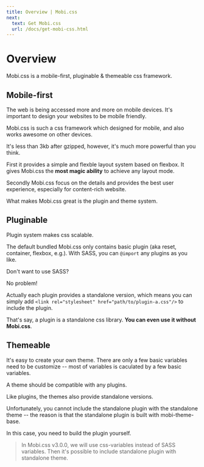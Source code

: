 ```yaml
---
title: Overview | Mobi.css
next:
  text: Get Mobi.css
  url: /docs/get-mobi-css.html
---
```


# Overview

Mobi.css is a mobile-first, pluginable & themeable css framework.

## Mobile-first

The web is being accessed more and more on mobile devices. It's important to design your websites to be mobile friendly.

Mobi.css is such a css framework which designed for mobile, and also works awesome on other devices.

It's less than 3kb after gzipped, however, it's much more powerful than you think.

First it provides a simple and flexble layout system based on flexbox. It gives Mobi.css the **most magic ability** to achieve any layout mode.

Secondly Mobi.css focus on the details and provides the best user experience, especially for content-rich website.

What makes Mobi.css great is the plugin and theme system.

## Pluginable

Plugin system makes css scalable.

The default bundled Mobi.css only contains basic plugin (aka reset, container, flexbox, e.g.). With SASS, you can `@import` any plugins as you like.

Don't want to use SASS?

No problem!

Actually each plugin provides a standalone version, which means you can simply add `<link rel="stylesheet" href="path/to/plugin-a.css"/>` to include the plugin.

That's say, a plugin is a standalone css library. **You can even use it without Mobi.css**.

## Themeable

It's easy to create your own theme. There are only a few basic variables need to be customize -- most of variables is caculated by a few basic variables.

A theme should be compatible with any plugins.

Like plugins, the themes also provide standalone versions.

Unfortunately, you cannot include the standalone plugin with the standalone theme -- the reason is that the standalone plugin is built with mobi-theme-base.

In this case, you need to build the plugin yourself.

> In Mobi.css v3.0.0, we will use css-variables instead of SASS variables. Then it's possible to include standalone plugin with standalone theme.
